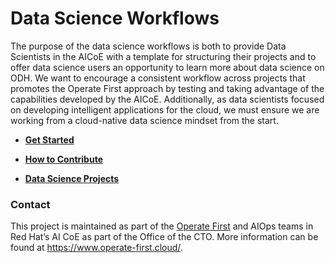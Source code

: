 # Data Science Workflows

The purpose of the data science workflows is both to provide Data Scientists in the AICoE with a template for structuring their projects and to offer data science users an opportunity to learn more about data science on ODH. We want to encourage a consistent workflow across projects that promotes the Operate First approach by testing and taking advantage of the capabilities developed by the AICoE. Additionally, as data scientists focused on developing intelligent applications for the cloud, we must ensure we are working from a cloud-native data science mindset from the start. 

* **[Get Started](docs/getting-started.md)**

* **[How to Contribute](docs/how-to-contribute.md)**

* **[Data Science Projects](https://www.operate-first.cloud/data-science)**

### Contact

This project is maintained as part of the [Operate First](https://www.operate-first.cloud/) and AIOps teams in Red Hat’s AI CoE as part of the Office of the CTO. More information can be found at https://www.operate-first.cloud/.